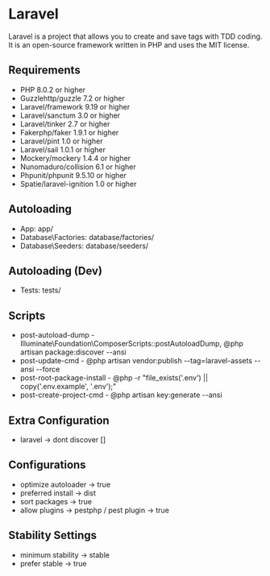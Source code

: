 
# Laravel

Laravel is a project that allows you to create and save tags with TDD coding. It is an open-source framework written in PHP and uses the MIT license.

## Requirements

* PHP 8.0.2 or higher
* Guzzlehttp/guzzle 7.2 or higher
* Laravel/framework 9.19 or higher
* Laravel/sanctum 3.0 or higher
* Laravel/tinker 2.7 or higher 
* Fakerphp/faker 1.9.1 or higher 
* Laravel/pint 1.0 or higher 
* Laravel/sail 1.0.1 or higher 
* Mockery/mockery 1.4.4 or higher 
* Nunomaduro/collision 6.1 or higher 
* Phpunit/phpunit 9.5.10 or higher 
* Spatie/laravel-ignition 1.0 or higher 

 ## Autoloading

 * App\: app/ 
 * Database\Factories\: database/factories/ 
 * Database\Seeders\: database/seeders/  

 ## Autoloading (Dev)

 * Tests\: tests/  

 ## Scripts

 * post-autoload-dump - Illuminate\Foundation\ComposerScripts::postAutoloadDump, @php artisan package:discover --ansi  
 * post-update-cmd - @php artisan vendor:publish --tag=laravel-assets --ansi --force  
 * post-root-package-install - @php -r "file_exists('.env') || copy('.env.example', '.env');"  
 * post-create-project-cmd - @php artisan key:generate --ansi  

 ## Extra Configuration

 * laravel -> dont discover []  

 ## Configurations

 * optimize autoloader -> true  
 * preferred install -> dist  
 * sort packages -> true   
 * allow plugins -> pestphp / pest plugin -> true   

 ## Stability Settings

 * minimum stability -> stable   
 * prefer stable -> true